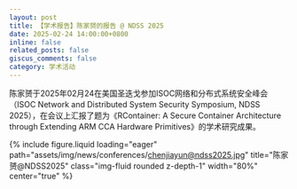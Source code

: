 ```yaml
---
layout: post
title: 【学术报告】陈家赟的报告 @ NDSS 2025
date: 2025-02-24 14:00:00+0800
inline: false
related_posts: false
giscus_comments: false
category: 学术活动
---
```


陈家赟于2025年02月24在美国圣迭戈参加ISOC网络和分布式系统安全峰会（ISOC Network and Distributed System Security Symposium, NDSS 2025），在会议上汇报了题为《RContainer: A Secure Container Architecture through Extending ARM CCA Hardware Primitives》的学术研究成果。

{% include figure.liquid loading="eager" path="assets/img/news/conferences/chenjiayun@ndss2025.jpg" title="陈家赟@NDSS2025" class="img-fluid rounded z-depth-1" width="80%" center="true" %}
